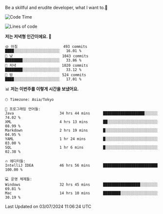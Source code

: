 Be a skillful and erudite developer, what I want to.👶

<!--START_SECTION:waka-->
![Code Time](http://img.shields.io/badge/Code%20Time-993%20hrs-blue)

![Lines of code](https://img.shields.io/badge/%EC%A0%80%EB%8A%94%20%EC%97%AC%ED%83%9C%EA%B9%8C%EC%A7%80%20-2.5%20million%20%EC%A4%84%EC%9D%98%20%EC%BD%94%EB%93%9C%EB%A5%BC%20%EC%9E%91%EC%84%B1%ED%96%88%EC%96%B4%EC%9A%94.-blue)

**저는 저녁형 인간이에요. 🦉** 

```text
🌞 아침                     493 commits         ████░░░░░░░░░░░░░░░░░░░░░   16.01 % 
🌆 낮　                     1043 commits        ████████░░░░░░░░░░░░░░░░░   33.86 % 
🌃 저녁                     1020 commits        ████████░░░░░░░░░░░░░░░░░   33.12 % 
🌙 밤　                     524 commits         ████░░░░░░░░░░░░░░░░░░░░░   17.01 % 
```


📊 **저는 이번주를 이렇게 시간을 보냈어요.** 

```text
🕑︎ Timezone: Asia/Tokyo

💬 프로그래밍 언어들: 
Java                     34 hrs 44 mins      ███████████████████░░░░░░   74.02 % 
XML                      4 hrs 13 mins       ██░░░░░░░░░░░░░░░░░░░░░░░   08.99 % 
Markdown                 2 hrs 19 mins       █░░░░░░░░░░░░░░░░░░░░░░░░   04.95 % 
YAML                     1 hr 24 mins        █░░░░░░░░░░░░░░░░░░░░░░░░   03.00 % 
SQL                      1 hr 6 mins         █░░░░░░░░░░░░░░░░░░░░░░░░   02.38 % 

🔥 에디터들: 
IntelliJ IDEA            46 hrs 56 mins      █████████████████████████   100.00 % 

💻 운영 체제들: 
Windows                  32 hrs 45 mins      █████████████████░░░░░░░░   69.81 % 
Mac                      14 hrs 10 mins      ████████░░░░░░░░░░░░░░░░░   30.19 % 
```


 Last Updated on 03/07/2024 11:06:24 UTC
<!--END_SECTION:waka-->
